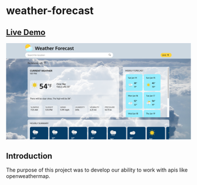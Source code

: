 # weather-forecast

## [Live Demo](https://salvantjeff.github.io/weather-forecast/)
![Weather Forecast Application](weather-forecast-app/public/weather-forecast-screen-shot.png)

## Introduction
The purpose of this project was to develop our ability to work with apis like openweathermap.
